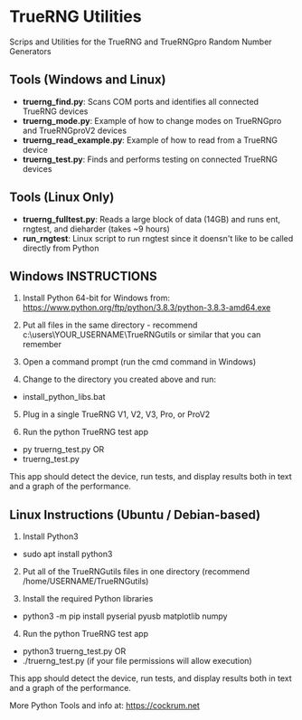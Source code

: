 TrueRNG Utilities
=================
Scrips and Utilities for the TrueRNG and TrueRNGpro Random Number Generators

Tools (Windows and Linux)
-------------------------
* **truerng_find.py**:	Scans COM ports and identifies all connected TrueRNG devices
* **truerng_mode.py**: Example of how to change modes on TrueRNGpro and TrueRNGproV2 devices
* **truerng_read_example.py**: Example of how to read from a TrueRNG device
* **truerng_test.py**: Finds and performs testing on connected TrueRNG devices

Tools (Linux Only)
------------------
* **truerng_fulltest.py**:	Reads a large block of data (14GB) and runs ent, rngtest, and dieharder (takes ~9 hours)
* **run_rngtest**:					Linux script to run rngtest since it doensn't like to be called directly from Python 

Windows INSTRUCTIONS
--------------------

1. Install Python 64-bit for Windows from:
https://www.python.org/ftp/python/3.8.3/python-3.8.3-amd64.exe

2. Put all files in the same directory - recommend c:\users\YOUR_USERNAME\TrueRNGutils or similar that you can remember

3. Open a command prompt (run the cmd command in Windows)

4. Change to the directory you created above and run: 

* install_python_libs.bat

5. Plug in a single TrueRNG V1, V2, V3, Pro, or ProV2

6. Run the python TrueRNG test app
* py truerng_test.py OR
* truerng_test.py

This app should detect the device, run tests, and display results both in text and a graph of the performance.

Linux Instructions (Ubuntu / Debian-based)
------------------------------------------

1. Install Python3
* sudo apt install python3

2. Put all of the TrueRNGutils files in one directory (recommend /home/USERNAME/TrueRNGutils)

3. Install the required Python libraries
* python3 -m pip install pyserial pyusb matplotlib numpy

4. Run the python TrueRNG test app
* python3 truerng_test.py OR
* ./truerng_test.py (if your file permissions will allow execution)
 
This app should detect the device, run tests, and display results both in text and a graph of the performance.

More Python Tools and info at:  https://cockrum.net
